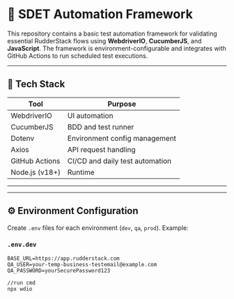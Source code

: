 # 🧪 SDET Automation Framework

This repository contains a basic test automation framework for validating essential RudderStack flows using **WebdriverIO**, **CucumberJS**, and **JavaScript**. The framework is environment-configurable and integrates with GitHub Actions to run scheduled test executions.

---


## 🧰 Tech Stack

| Tool              | Purpose                             |
|-------------------|-------------------------------------|
| WebdriverIO       | UI automation                       |
| CucumberJS        | BDD and test runner                 |
| Dotenv            | Environment config management       |
| Axios             | API request handling                |
| GitHub Actions    | CI/CD and daily test automation     |
| Node.js (v18+)    | Runtime                             |

---


---

## ⚙️ Environment Configuration

Create `.env` files for each environment (`dev`, `qa`, `prod`). Example:

### `.env.dev`

```env
BASE_URL=https://app.rudderstack.com
QA_USER=your-temp-business-testemail@example.com
QA_PASSWORD=yourSecurePassword123

//run cmd
npx wdio

